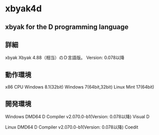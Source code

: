 xbyak4d
=====================================================

xbyak for the D programming language
-----------------------------------------------------

詳細
----
 xbyak Xbyak 4.88（相当）のＤ言語版。
 Version: 0.078以降

動作環境
--------
 x86 CPU
 Windows 8.1(32bit)
 Windows 7(64bit,32bit)
 Linux Mint 17(64bit)

開発環境
--------
Windows
 DMD64 D Compiler v2.070.0-b1(Version: 0.078以降)
 Visual D

Linux
 DMD64 D Compiler v2.070.0-b1(Version: 0.078以降)
 Coedit


